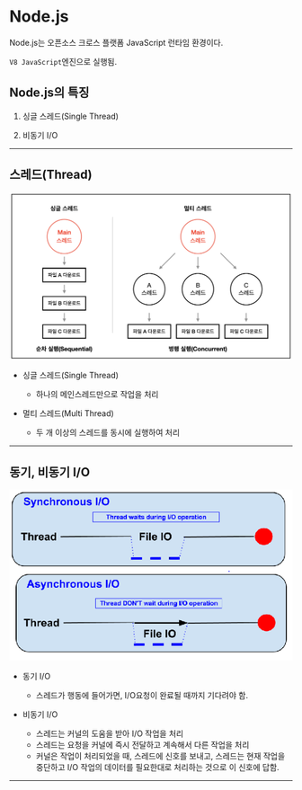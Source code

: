 # Node.js

Node.js는 오픈소스 크로스 플랫폼 JavaScript 런타임 환경이다.

`V8 JavaScript`엔진으로 실행됨.

## Node.js의 특징

1. 싱글 스레드(Single Thread)

2. 비동기 I/O


---

## 스레드(Thread)
![](./src/thread.png)

- 싱글 스레드(Single Thread)

  - 하나의 메인스레드만으로 작업을 처리


- 멀티 스레드(Multi Thread)

  - 두 개 이상의 스레드를 동시에 실행하여 처리

---

## 동기, 비동기 I/O

![](./src/synchronous_asynchronous_io.png)

- 동기 I/O

  - 스레드가 행동에 들어가면, I/O요청이 완료될 때까지 기다려야 함.

- 비동기 I/O

  - 스레드는 커널의 도움을 받아 I/O 작업을 처리
  - 스레드는 요청을 커널에 즉시 전달하고 계속해서 다른 작업을 처리
  - 커널은 작업이 처리되었을 때, 스레드에 신호를 보내고, 스레드는 현재 작업을 중단하고 I/O 작업의 데이터를 필요한대로 처리하는 것으로 이 신호에 답함.

---

